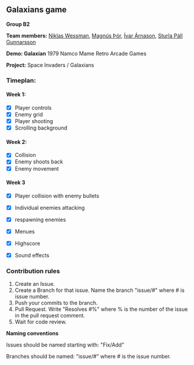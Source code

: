 ## Galaxians game

**Group B2**

**Team members:** [Niklas Wessman](https://github.com/nwessman), [Magnús Þór](https://github.com/maggithor97), [Ívar Árnason](https://github.com/ivar1309), [Sturla Páll Gunnarsson](https://github.com/spg6-hi)

**Demo: Galaxian** 1979 Namco Mame Retro Arcade Games

**Project:** Space Invaders / Galaxians


### Timeplan:

#### Week 1:
- [x] Player controls 
- [x] Enemy grid
- [x] Player shooting
- [x] Scrolling background 

#### Week 2:
- [x] Collision 
- [x] Enemy shoots back
- [x] Enemy movement

#### Week 3
- [x] Player collision with enemy bullets
- [x] Individual enemies attacking
- [x] respawning enemies
- [x] Menues
- [x] Highscore
- [x] Sound effects


### Contribution rules

1. Create an Issue. 
2. Create a Branch for that issue. Name the branch "issue/#" where # is issue number.
3. Push your commits to the branch.
4. Pull Request. Write "Resolves #%" where % is the number of the issue in the pull request comment.
5. Wait for code review.

**Naming conventions**

Issues should be named starting with: "Fix/Add" 

Branches should be named: "issue/#" where # is the issue number.

